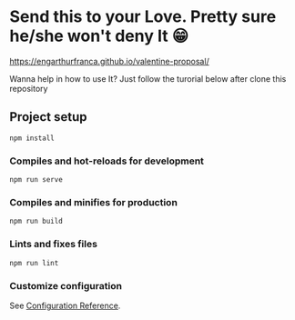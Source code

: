# Send this to your Love. Pretty sure he/she won't deny It 😁

https://engarthurfranca.github.io/valentine-proposal/

Wanna help in how to use It?
Just follow the turorial below after clone this repository

## Project setup
```
npm install
```

### Compiles and hot-reloads for development
```
npm run serve
```

### Compiles and minifies for production
```
npm run build
```

### Lints and fixes files
```
npm run lint
```

### Customize configuration
See [Configuration Reference](https://cli.vuejs.org/config/).
